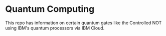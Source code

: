 # Quantum Computing

This repo has information on certain quantum gates like the Controlled NOT using IBM's quantum processors via IBM Cloud.

